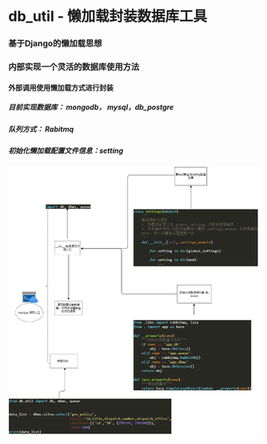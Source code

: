 # db_util -  懒加载封装数据库工具

### 基于Django的懒加载思想

### 内部实现一个灵活的数据库使用方法

#### 外部调用使用懒加载方式进行封装

##### 目前实现数据库： mongodb， mysql，db_postgre

##### 队列方式： Rabitmq

##### 初始化懒加载配置文件信息：setting



![懒加载数据库封装](https://github.com/Forbilly/db_util/blob/main/%E6%87%92%E5%8A%A0%E8%BD%BD%E6%95%B0%E6%8D%AE%E5%BA%93%E5%B0%81%E8%A3%85.png)